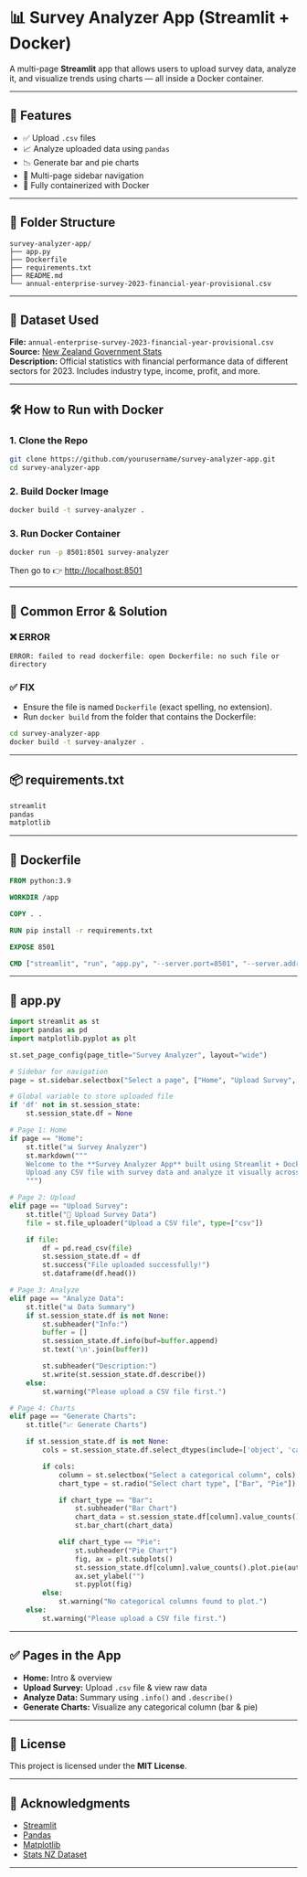 # 📊 Survey Analyzer App (Streamlit + Docker)

A multi-page **Streamlit** app that allows users to upload survey data, analyze it, and visualize trends using charts — all inside a Docker container.

---

## 🚀 Features

- ✅ Upload `.csv` files
- 📈 Analyze uploaded data using `pandas`
- 📉 Generate bar and pie charts
- 🧭 Multi-page sidebar navigation
- 🐳 Fully containerized with Docker

---

## 📂 Folder Structure

```
survey-analyzer-app/
├── app.py
├── Dockerfile
├── requirements.txt
├── README.md
└── annual-enterprise-survey-2023-financial-year-provisional.csv
```

---

## 🧪 Dataset Used

**File:** `annual-enterprise-survey-2023-financial-year-provisional.csv`  
**Source:** [New Zealand Government Stats](https://www.stats.govt.nz/)  
**Description:** Official statistics with financial performance data of different sectors for 2023. Includes industry type, income, profit, and more.

---

## 🛠 How to Run with Docker

### 1. Clone the Repo

```bash
git clone https://github.com/yourusername/survey-analyzer-app.git
cd survey-analyzer-app
```

### 2. Build Docker Image

```bash
docker build -t survey-analyzer .
```

### 3. Run Docker Container

```bash
docker run -p 8501:8501 survey-analyzer
```

Then go to 👉 [http://localhost:8501](http://localhost:8501)

---

## 🐞 Common Error & Solution

### ❌ ERROR

```text
ERROR: failed to read dockerfile: open Dockerfile: no such file or directory
```

### ✅ FIX
- Ensure the file is named `Dockerfile` (exact spelling, no extension).
- Run `docker build` from the folder that contains the Dockerfile:
  
```bash
cd survey-analyzer-app
docker build -t survey-analyzer .
```

---

## 📦 requirements.txt

```txt
streamlit
pandas
matplotlib
```

---

## 📜 Dockerfile

```dockerfile
FROM python:3.9

WORKDIR /app

COPY . .

RUN pip install -r requirements.txt

EXPOSE 8501

CMD ["streamlit", "run", "app.py", "--server.port=8501", "--server.address=0.0.0.0"]
```

---

## 🧠 app.py

```python
import streamlit as st
import pandas as pd
import matplotlib.pyplot as plt

st.set_page_config(page_title="Survey Analyzer", layout="wide")

# Sidebar for navigation
page = st.sidebar.selectbox("Select a page", ["Home", "Upload Survey", "Analyze Data", "Generate Charts"])

# Global variable to store uploaded file
if 'df' not in st.session_state:
    st.session_state.df = None

# Page 1: Home
if page == "Home":
    st.title("📊 Survey Analyzer")
    st.markdown("""
    Welcome to the **Survey Analyzer App** built using Streamlit + Docker!  
    Upload any CSV file with survey data and analyze it visually across multiple pages.
    """)

# Page 2: Upload
elif page == "Upload Survey":
    st.title("📁 Upload Survey Data")
    file = st.file_uploader("Upload a CSV file", type=["csv"])

    if file:
        df = pd.read_csv(file)
        st.session_state.df = df
        st.success("File uploaded successfully!")
        st.dataframe(df.head())

# Page 3: Analyze
elif page == "Analyze Data":
    st.title("📊 Data Summary")
    if st.session_state.df is not None:
        st.subheader("Info:")
        buffer = []
        st.session_state.df.info(buf=buffer.append)
        st.text('\n'.join(buffer))

        st.subheader("Description:")
        st.write(st.session_state.df.describe())
    else:
        st.warning("Please upload a CSV file first.")

# Page 4: Charts
elif page == "Generate Charts":
    st.title("📈 Generate Charts")

    if st.session_state.df is not None:
        cols = st.session_state.df.select_dtypes(include=['object', 'category']).columns.tolist()

        if cols:
            column = st.selectbox("Select a categorical column", cols)
            chart_type = st.radio("Select chart type", ["Bar", "Pie"])

            if chart_type == "Bar":
                st.subheader("Bar Chart")
                chart_data = st.session_state.df[column].value_counts()
                st.bar_chart(chart_data)

            elif chart_type == "Pie":
                st.subheader("Pie Chart")
                fig, ax = plt.subplots()
                st.session_state.df[column].value_counts().plot.pie(autopct='%1.1f%%', ax=ax)
                ax.set_ylabel("")
                st.pyplot(fig)
        else:
            st.warning("No categorical columns found to plot.")
    else:
        st.warning("Please upload a CSV file first.")
```

---

## ✅ Pages in the App

- **Home:** Intro & overview
- **Upload Survey:** Upload `.csv` file & view raw data
- **Analyze Data:** Summary using `.info()` and `.describe()`
- **Generate Charts:** Visualize any categorical column (bar & pie)

---

## 📃 License

This project is licensed under the **MIT License**.

---

## 🙌 Acknowledgments

- [Streamlit](https://streamlit.io/)
- [Pandas](https://pandas.pydata.org/)
- [Matplotlib](https://matplotlib.org/)
- [Stats NZ Dataset](https://www.stats.govt.nz/)

---


